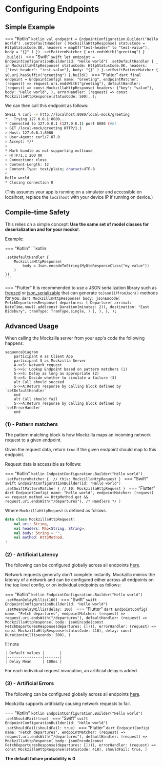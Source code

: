 # Configuring Endpoints

## Simple Example

=== "Kotlin"
    ```kotlin
    val endpoint = EndpointConfiguration.Builder("Hello World")
        .setDefaultHandler {
            MockzillaHttpResponse(
                statusCode = HttpStatusCode.OK,
                headers = mapOf("test-header" to "test-value"),
                body = "{}"
            )
        })
        .setPatternMatcher { uri.endsWith("greeting") }
        .build()
    ```
=== "Swift"
    ```swift
    let endpoint = EndpointConfigurationBuilder(id: "Hello world")
        .setDefaultHandler { _ in
            MockzillaHttpResponse(
                statusCode: HttpStatusCode.OK,
                headers: ["test-header": "test-value"],
                body: "{}"
            )
        }.setSwiftPatternMatcher {
            $0.uri.hasSuffix("greeting")
        }.build()
    ```
=== "Flutter"
    ```dart
    final endpoint = EndpointConfig(
        name: "Greeting",
        endpointMatcher: (request) => request.uri.endsWith("greeting"),
        defaultHandler: (request) => const MockzillaHttpResponse(
            headers: {"key": "value"},
            body: "Hello world",
        ),
        errorHandler: (request) => const MockzillaHttpResponse(statusCode: 500),
    );
    ```

We can then call this endpoint as follows:
```bash
SHELL % curl -v http://localhost:8080/local-mock/greeting 
*   Trying 127.0.0.1:8080...
* Connected to 127.0.0.1 (127.0.0.1) port 8080 (#0)
> GET /local-mock/greeting HTTP/1.1
> Host: 127.0.0.1:8080
> User-Agent: curl/7.87.0
> Accept: */*
> 
* Mark bundle as not supporting multiuse
< HTTP/1.1 200 OK
< Connection: close
< Content-Length: 12
< Content-Type: text/plain; charset=UTF-8
< 
Hello world
* Closing connection 0
```

(This assumes your app is running on a simulator and accessible on localhost, replace the `localhost` with your device IP if running on device.)

## Compile-time Safety

This relies on a simple concept: **Use the same set of model classes for deserialization and for your mocks!**.

Example:

=== "Kotlin"
    ```kotlin

    .setDefaultHandler {
        MockzillaHttpResponse(
            body = Json.encodeToString(MyDtoResponseClass("my value"))
        )
    })
    ```
=== "Flutter"
    It is recommended to use a JSON serialization library such as [freezed](https://pub.dev/packages/freezed) or [json_serializable](https://pub.dev/packages/json_serializable) that can generate `toJson()`/`fromJson()` methods for you.
    ```dart
    MockzillaHttpResponse(
      body: jsonEncode(
        FetchDeparturesResponse(
          departures: [
            Departure(
              arrival: DateTime.now().add(const Duration(minutes: 2)),
              destination: "East Didsbury",
              tramType: TramType.single,
            )
          ],
        ),
      ),
    );
    ```

## Advanced Usage

When calling the Mockzilla server from your app's code the following happens:

```mermaid
sequenceDiagram    
    participant A as Client App
    participant S as Mockzilla Server
    A->>S: Network request
    S->>S: Lookup Endpoint based on pattern matchers (1)
    S->>S: Delay as long as appropriate (2)
    S->>S: Decide whether to simulate a failure (3)
    alt Call should succeed
    S->>A:Return response by calling block defined by `setDefaultHandler`
    end
    alt Call should fail
    S->>A:Return response by calling block defined by `setErrorHandler`
    end
```

### (1) - Pattern matchers

The pattern matching block is how Mockzilla maps an incoming network request to a given endpoint.

Given the request data, return `true` if the given endpoint should map to this endpoint.

Request data is accessible as follows:

=== "Kotlin"
    ```kotlin
        EndpointConfiguration.Builder("Hello world")
            .setPatternMatcher { 
                // this: MockzillaHttpRequest
            }
    ```
=== "Swift"
    ```swift
        EndpointConfigurationBuilder(id: "Hello world")
            .setSwiftPatternMatcher {
                // $0: MockzillaHttpRequest
            }
    ```
=== "Flutter"
    ```dart
    EndpointConfig(
        name: "Hello world",
        endpointMatcher: (request) =>
            request.method == HttpMethod.get && request.uri.endsWith("/departures"),
        /* Handlers */
    )
    ```

Where `MockzillaHttpRequest` is defined as follows.

```kotlin
data class MockzillaHttpRequest(
    val uri: String,
    val headers: Map<String, String>,
    val body: String = "",
    val method: HttpMethod,
)
```

### (2) - Artificial Latency

The following can be configured globally across all endpoints [here](./dokka/mockzilla-common/com.apadmi.mockzilla.lib.models/-mockzilla-config/-builder/).

Network requests generally don't complete instantly. Mockzilla mimics the latency of a network and can be configured 
either across all endpoints on the top level config, or on individual endpoints as follows:

=== "Kotlin"
    ```kotlin
        EndpointConfiguration.Builder("Hello world")
          .setMeanDelayMillis(100)
    ```
=== "Swift"
    ```swift
        EndpointConfigurationBuilder(id: "Hello world")
          .setMeanDelayMillis(delay: 100)
    ```
=== "Flutter"
    ```dart
    EndpointConfig(
        name: "Fetch departures",
        endpointMatcher: (request) => request.uri.endsWith("/departures"),
        defaultHandler: (request) => MockzillaHttpResponse(
        body: jsonEncode(const FetchDeparturesResponse(departures: []))),
        errorHandler: (request) => const MockzillaHttpResponse(statusCode: 418),
        delay: const Duration(milliseconds: 500),
    )
    ```

!!! note

    | Default values |       |
    |----------------|-------|
    | Delay Mean     | 100ms |

For each individual request invocation, an artificial delay is added.

### (3) - Artificial Errors

The following can be configured globally across all endpoints [here](./dokka/mockzilla-common/com.apadmi.mockzilla.lib.models/-mockzilla-config/-builder/).

Mockzilla supports artificially causing network requests to fail.

=== "Kotlin"
    ```kotlin
    EndpointConfiguration.Builder("Hello world")
    .setShouldFail(true)
    ```
=== "Swift"
    ```swift
    EndpointConfigurationBuilder(id: "Hello world")
    .setShouldFail(shouldFail: true)
    ```
=== "Flutter"
    ```dart
    EndpointConfig(
        name: "Fetch departures",
        endpointMatcher: (request) => request.uri.endsWith("/departures"),
        defaultHandler: (request) => MockzillaHttpResponse(
        body: jsonEncode(const FetchDeparturesResponse(departures: []))),
        errorHandler: (request) => const MockzillaHttpResponse(statusCode: 418),
        shouldFail: true,
    )
    ```

**The default failure probability is 0**.